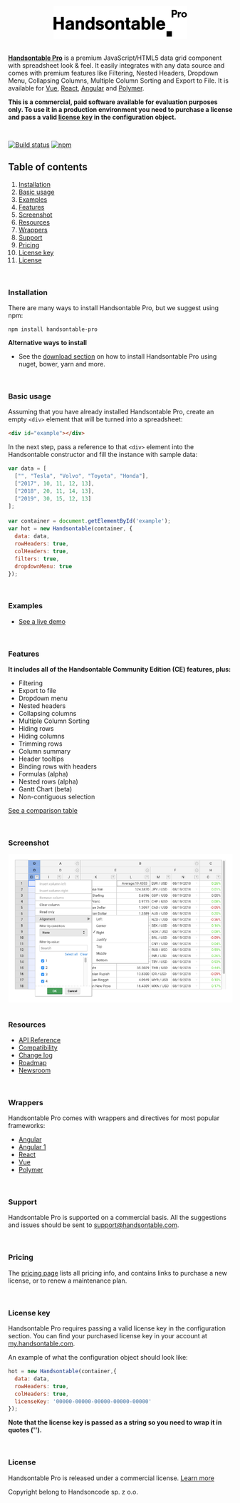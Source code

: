 <div align="center">
  <a href="//handsontable.com" target="_blank"><img src="https://raw.githubusercontent.com/handsontable/static-files/master/Images/Logo/Handsontable/handsontable-logo-300-74-new-pro.png" alt="Handsontable Pro logo" /></a>
</div>

<br/>

[**Handsontable Pro**](//handsontable.com) is a premium JavaScript/HTML5 data grid component with spreadsheet look & feel. It easily integrates with any data source and comes with premium features like Filtering, Nested Headers, Dropdown Menu, Collapsing Columns, Multiple Column Sorting and Export to File.  It is available for [Vue](//github.com/handsontable/vue-handsontable-official), [React](//github.com/handsontable/react-handsontable), [Angular](//github.com/handsontable/angular-handsontable) and [Polymer](//github.com/handsontable/hot-table).

**This is a commercial, paid software available for evaluation purposes only. To use it in a production environment you need to purchase a license and pass a valid [license key](#license-key) in the configuration object.**

<br/>

[![Build status](https://travis-ci.org/handsontable/handsontable-pro.png?branch=master)](//travis-ci.org/handsontable/handsontable-pro)
[![npm](https://img.shields.io/npm/dt/handsontable-pro.svg)](//npmjs.com/package/handsontable-pro)

## Table of contents

1. [Installation](#installation)
2. [Basic usage](#basic-usage)
3. [Examples](#examples)
4. [Features](#features)
5. [Screenshot](#screenshot)
6. [Resources](#resources)
7. [Wrappers](#wrappers)
8. [Support](#support)
9. [Pricing](#pricing)
10. [License key](#license-key)
11. [License](#license)

<br/>

### Installation
There are many ways to install Handsontable Pro, but we suggest using npm:
```
npm install handsontable-pro
```

**Alternative ways to install**
- See the [download section](//handsontable.com/pro-download.html) on how to install Handsontable Pro using nuget, bower, yarn and more.

<br/>

### Basic usage
Assuming that you have already installed Handsontable Pro, create an empty `<div>` element that will be turned into a spreadsheet:

```html
<div id="example"></div>
```
In the next step, pass a reference to that `<div>` element into the Handsontable constructor and fill the instance with sample data:
```javascript
var data = [
  ["", "Tesla", "Volvo", "Toyota", "Honda"],
  ["2017", 10, 11, 12, 13],
  ["2018", 20, 11, 14, 13],
  ["2019", 30, 15, 12, 13]
];

var container = document.getElementById('example');
var hot = new Handsontable(container, {
  data: data,
  rowHeaders: true,
  colHeaders: true,
  filters: true,
  dropdownMenu: true
});
```

<br/>

### Examples
- [See a live demo](//handsontable.com/examples.html?manual-resize&manual-move&conditional-formatting&context-menu&filters&dropdown-menu&headers)

<br/>

### Features

**It includes all of the Handsontable Community Edition (CE) features, plus:**

- Filtering
- Export to file
- Dropdown menu
- Nested headers
- Collapsing columns
- Multiple Column Sorting
- Hiding rows
- Hiding columns
- Trimming rows
- Column summary
- Header tooltips
- Binding rows with headers
- Formulas (alpha)
- Nested rows (alpha)
- Gantt Chart (beta)
- Non-contiguous selection

[See a comparison table](//handsontable.com/docs/tutorial-features.html)

<br/>

### Screenshot
<div align="center">
<a href="//handsontable.com/examples.html?manual-resize&manual-move&conditional-formatting&context-menu&filters&dropdown-menu&headers">
<img src="https://raw.githubusercontent.com/handsontable/static-files/master/Images/Screenshots/handsontable-pro-showcase.png" align="center" alt="Handsontable Pro Screenshot"/>
</a>
</div>

<br/>

### Resources
- [API Reference](//handsontable.com/docs/Core.html)
- [Compatibility](//handsontable.com/docs/tutorial-compatibility.html)
- [Change log](//handsontable.com/docs/tutorial-release-notes.html)
- [Roadmap](//trello.com/b/PztR4hpj)
- [Newsroom](//twitter.com/handsontable)

<br/>

### Wrappers
Handsontable Pro comes with wrappers and directives for most popular frameworks:

- [Angular](//github.com/handsontable/angular-handsontable)
- [Angular 1](//github.com/handsontable/ngHandsontable)
- [React](//github.com/handsontable/react-handsontable)
- [Vue](//github.com/handsontable/vue-handsontable-official)
- [Polymer](//github.com/handsontable/hot-table)

<br/>

### Support
Handsontable Pro is supported on a commercial basis. All the suggestions and issues should be sent to support@handsontable.com.

<br/>

### Pricing
The [pricing page](//handsontable.com/pricing.html) lists all pricing info, and contains links to purchase a new license, or to renew a maintenance plan.

<br/>

### License key
Handsontable Pro requires passing a valid license key in the configuration section.
You can find your purchased license key in your account at [my.handsontable.com](//my.handsontable.com/sign-in.html).

An example of what the configuration object should look like:

```javascript
hot = new Handsontable(container,{
  data: data,
  rowHeaders: true,
  colHeaders: true,
  licenseKey: '00000-00000-00000-00000-00000'
});
```

**Note that the license key is passed as a string so you need to wrap it in quotes ('').**

<br/>

### License
Handsontable Pro is released under a commercial license. [Learn more](//docs.handsontable.com/pro/tutorial-licensing.html)

Copyright belong to Handsoncode sp. z o.o.

